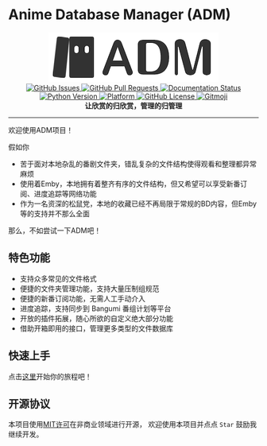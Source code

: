 # Anime Database Manager (ADM)

<div align="center">
    <div>
        <img src="./mini_logo.png" alt="Logo"/>
    </div>
    <div>
        <a href="https://github.com/yhdsl/Anime-Database-Manager/issues" target="_blank">
            <img src="https://img.shields.io/github/issues/yhdsl/Anime-Database-Manager" alt="GitHub Issues">
        </a>
        <a href="https://github.com/yhdsl/Anime-Database-Manager/pulls" target="_blank">
            <img src="https://img.shields.io/github/issues-pr/yhdsl/Anime-Database-Manager" alt="GitHub Pull Requests">
        </a>
        <a href="https://anime-database-manager.readthedocs.io/zh_CN/latest/?badge=latest" target="_blank">
            <img src="https://readthedocs.org/projects/anime-database-manager/badge/?version=latest" alt="Documentation Status"/>
        </a>
    </div>
    <div>
        <a href="https://www.python.org/downloads/" target="_blank">
            <img src="https://img.shields.io/badge/python-3.10-blue" alt="Python Version">
        </a>
        <a href="https://github.com/yhdsl/Anime-Database-Manager" target="_blank">
            <img src="https://img.shields.io/badge/platform-Windows-lightgrey" alt="Platform">
        </a>
        <a href="https://github.com/yhdsl/Anime-Database-Manager/blob/main/LICENSE" target="_blank">
            <img src="https://img.shields.io/github/license/yhdsl/Anime-Database-Manager" alt="GitHub License">
        </a>
        <a href="https://gitmoji.dev" target="_blank">
          <img src="https://img.shields.io/badge/gitmoji-%20😜%20😍-FFDD67.svg" alt="Gitmoji">
        </a>
    </div>
    <div>
        <b>让欣赏的归欣赏，管理的归管理</b>
    </div>
</div>

---

欢迎使用ADM项目！

假如你

- 苦于面对本地杂乱的番剧文件夹，错乱复杂的文件结构使得观看和整理都异常麻烦
- 使用着Emby，本地拥有着整齐有序的文件结构，但又希望可以享受新番订阅、进度追踪等网络功能
- 作为一名资深的松鼠党，本地的收藏已经不再局限于常规的BD内容，但Emby等的支持并不那么全面

那么，不如尝试一下ADM吧！

## 特色功能

+ 支持众多常见的文件格式
+ 便捷的文件夹管理功能，支持大量压制组规范
+ 便捷的新番订阅功能，无需人工手动介入
+ 进度追踪，支持同步到 Bangumi 番组计划等平台
+ 开放的插件拓展，随心所欲的自定义绝大部分功能
+ 借助开箱即用的接口，管理更多类型的文件数据库

## 快速上手

点击[这里](https://Anime-Database-Manager.readthedocs.io/zh_CN/latest/)开始你的旅程吧！

## 开源协议

本项目使用[MIT许可](https://github.com/yhdsl/Anime-Database-Manager/blob/main/LICENSE)在非商业领域进行开源，
欢迎使用本项目并点点 `Star` 鼓励我继续开发。
